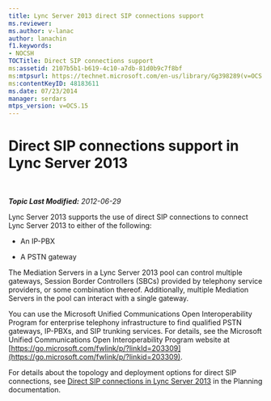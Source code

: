 ```yaml
---
title: Lync Server 2013 direct SIP connections support
ms.reviewer: 
ms.author: v-lanac
author: lanachin
f1.keywords:
- NOCSH
TOCTitle: Direct SIP connections support
ms:assetid: 2107b5b1-b619-4c10-a7db-81d0b9c7f8bf
ms:mtpsurl: https://technet.microsoft.com/en-us/library/Gg398289(v=OCS.15)
ms:contentKeyID: 48183611
ms.date: 07/23/2014
manager: serdars
mtps_version: v=OCS.15
---
```


<div data-xmlns="http://www.w3.org/1999/xhtml">

<div class="topic" data-xmlns="http://www.w3.org/1999/xhtml" data-msxsl="urn:schemas-microsoft-com:xslt" data-cs="http://msdn.microsoft.com/">

<div data-asp="http://msdn2.microsoft.com/asp">

# Direct SIP connections support in Lync Server 2013

</div>

<div id="mainSection">

<div id="mainBody">

<span> </span>

_**Topic Last Modified:** 2012-06-29_

Lync Server 2013 supports the use of direct SIP connections to connect Lync Server 2013 to either of the following:

  - An IP-PBX

  - A PSTN gateway

The Mediation Servers in a Lync Server 2013 pool can control multiple gateways, Session Border Controllers (SBCs) provided by telephony service providers, or some combination thereof. Additionally, multiple Mediation Servers in the pool can interact with a single gateway.

You can use the Microsoft Unified Communications Open Interoperability Program for enterprise telephony infrastructure to find qualified PSTN gateways, IP-PBXs, and SIP trunking services. For details, see the Microsoft Unified Communications Open Interoperability Program website at [https://go.microsoft.com/fwlink/p/?linkId=203309](https://go.microsoft.com/fwlink/p/?linkid=203309).

For details about the topology and deployment options for direct SIP connections, see [Direct SIP connections in Lync Server 2013](lync-server-2013-direct-sip-connections.md) in the Planning documentation.

</div>

<span> </span>

</div>

</div>

</div>

